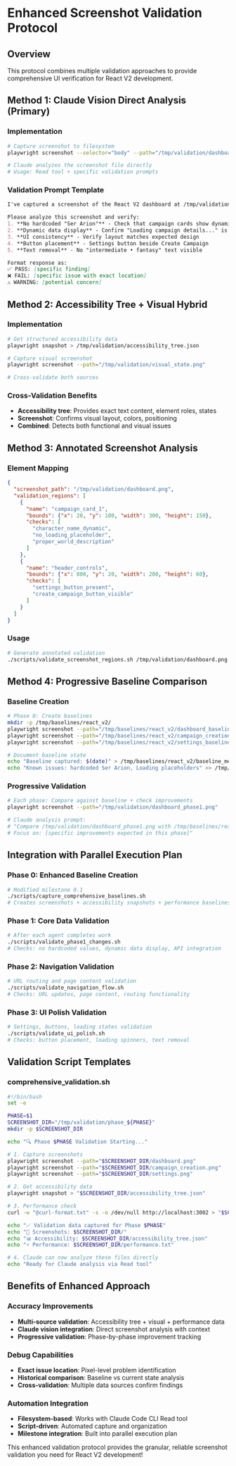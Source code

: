 # Enhanced Screenshot Validation Protocol

## Overview
This protocol combines multiple validation approaches to provide comprehensive UI verification for React V2 development.

## Method 1: Claude Vision Direct Analysis (Primary)

### Implementation
```bash
# Capture screenshot to filesystem
playwright screenshot --selector="body" --path="/tmp/validation/dashboard_$(date +%s).png"

# Claude analyzes the screenshot file directly
# Usage: Read tool + specific validation prompts
```

### Validation Prompt Template
```markdown
I've captured a screenshot of the React V2 dashboard at /tmp/validation/dashboard_timestamp.png

Please analyze this screenshot and verify:
1. **No hardcoded "Ser Arion"** - Check that campaign cards show dynamic character names
2. **Dynamic data display** - Confirm "Loading campaign details..." is replaced with actual character/world data
3. **UI consistency** - Verify layout matches expected design
4. **Button placement** - Settings button beside Create Campaign
5. **Text removal** - No "intermediate • fantasy" text visible

Format response as:
✅ PASS: [specific finding]
❌ FAIL: [specific issue with exact location]
⚠️ WARNING: [potential concern]
```

## Method 2: Accessibility Tree + Visual Hybrid

### Implementation
```bash
# Get structured accessibility data
playwright snapshot > /tmp/validation/accessibility_tree.json

# Capture visual screenshot
playwright screenshot --path="/tmp/validation/visual_state.png"

# Cross-validate both sources
```

### Cross-Validation Benefits
- **Accessibility tree**: Provides exact text content, element roles, states
- **Screenshot**: Confirms visual layout, colors, positioning
- **Combined**: Detects both functional and visual issues

## Method 3: Annotated Screenshot Analysis

### Element Mapping
```json
{
  "screenshot_path": "/tmp/validation/dashboard.png",
  "validation_regions": [
    {
      "name": "campaign_card_1",
      "bounds": {"x": 20, "y": 100, "width": 300, "height": 150},
      "checks": [
        "character_name_dynamic",
        "no_loading_placeholder",
        "proper_world_description"
      ]
    },
    {
      "name": "header_controls",
      "bounds": {"x": 800, "y": 20, "width": 200, "height": 60},
      "checks": [
        "settings_button_present",
        "create_campaign_button_visible"
      ]
    }
  ]
}
```

### Usage
```bash
# Generate annotated validation
./scripts/validate_screenshot_regions.sh /tmp/validation/dashboard.png validation_regions.json
```

## Method 4: Progressive Baseline Comparison

### Baseline Creation
```bash
# Phase 0: Create baselines
mkdir -p /tmp/baselines/react_v2/
playwright screenshot --path="/tmp/baselines/react_v2/dashboard_baseline.png"
playwright screenshot --path="/tmp/baselines/react_v2/campaign_creation_baseline.png"
playwright screenshot --path="/tmp/baselines/react_v2/settings_baseline.png"

# Document baseline state
echo "Baseline captured: $(date)" > /tmp/baselines/react_v2/baseline_metadata.txt
echo "Known issues: hardcoded Ser Arion, Loading placeholders" >> /tmp/baselines/react_v2/baseline_metadata.txt
```

### Progressive Validation
```bash
# Each phase: Compare against baseline + check improvements
playwright screenshot --path="/tmp/validation/dashboard_phase1.png"

# Claude analysis prompt:
# "Compare /tmp/validation/dashboard_phase1.png with /tmp/baselines/react_v2/dashboard_baseline.png
# Focus on: [specific improvements expected in this phase]"
```

## Integration with Parallel Execution Plan

### Phase 0: Enhanced Baseline Creation
```bash
# Modified milestone 0.1
./scripts/capture_comprehensive_baselines.sh
# Creates screenshots + accessibility snapshots + performance baselines
```

### Phase 1: Core Data Validation
```bash
# After each agent completes work
./scripts/validate_phase1_changes.sh
# Checks: no hardcoded values, dynamic data display, API integration
```

### Phase 2: Navigation Validation
```bash
# URL routing and page content validation
./scripts/validate_navigation_flow.sh
# Checks: URL updates, page content, routing functionality
```

### Phase 3: UI Polish Validation
```bash
# Settings, buttons, loading states validation
./scripts/validate_ui_polish.sh
# Checks: button placement, loading spinners, text removal
```

## Validation Script Templates

### comprehensive_validation.sh
```bash
#!/bin/bash
set -e

PHASE=$1
SCREENSHOT_DIR="/tmp/validation/phase_${PHASE}"
mkdir -p $SCREENSHOT_DIR

echo "🔍 Phase $PHASE Validation Starting..."

# 1. Capture screenshots
playwright screenshot --path="$SCREENSHOT_DIR/dashboard.png"
playwright screenshot --path="$SCREENSHOT_DIR/campaign_creation.png"
playwright screenshot --path="$SCREENSHOT_DIR/settings.png"

# 2. Get accessibility data
playwright snapshot > "$SCREENSHOT_DIR/accessibility_tree.json"

# 3. Performance check
curl -w "@curl-format.txt" -s -o /dev/null http://localhost:3002 > "$SCREENSHOT_DIR/performance.txt"

echo "✅ Validation data captured for Phase $PHASE"
echo "📸 Screenshots: $SCREENSHOT_DIR/"
echo "📊 Accessibility: $SCREENSHOT_DIR/accessibility_tree.json"
echo "⚡ Performance: $SCREENSHOT_DIR/performance.txt"

# 4. Claude can now analyze these files directly
echo "Ready for Claude analysis via Read tool"
```

## Benefits of Enhanced Approach

### **Accuracy Improvements**
- **Multi-source validation**: Accessibility tree + visual + performance data
- **Claude vision integration**: Direct screenshot analysis with context
- **Progressive validation**: Phase-by-phase improvement tracking

### **Debug Capabilities**
- **Exact issue location**: Pixel-level problem identification
- **Historical comparison**: Baseline vs current state analysis
- **Cross-validation**: Multiple data sources confirm findings

### **Automation Integration**
- **Filesystem-based**: Works with Claude Code CLI Read tool
- **Script-driven**: Automated capture and organization
- **Milestone integration**: Built into parallel execution plan

This enhanced validation protocol provides the granular, reliable screenshot validation you need for React V2 development!
